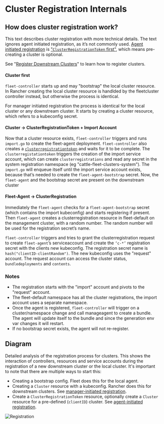 # Cluster Registration Internals


## How does cluster registration work?

This text describes cluster registration with more technical details. The text ignores agent initiated registration, as it’s not commonly used.
[Agent initiated registration](./cluster-registration.md#agent-initiated) is ["`ClusterRegistrationToken` first"](./cluster-registration.md#create-cluster-registration-tokens), which means pre-creating a cluster is optional.

See "[Register Downstream Clusters](./cluster-registration.md)" to learn how to register clusters.

#### Cluster first

`fleet-controller` starts up and may "bootstrap" the local cluster resource. In Rancher creating the local cluster resource is handlded by the fleetcluster controller instead, but otherwise the process is identical.

For manager initiated registration the process is identical for the local cluster or any downstream cluster. It starts by  creating a cluster resource, which refers to a kubeconfig secret.

#### Cluster -> ClusterRegistrationToken + Import Account

Now that a cluster resource exists, `fleet-controller` triggers and runs `import.go` to create the fleet-agent deployment. `fleet-controller` also creates a [`clusterregistrationtoken`](./architecture.md#security) and waits for it to be complete. The `clusterregistationtoken` triggers the creation of the import service account, which can create `clusterregistrations` and read any secret in the system registration namespace (eg "cattle-fleet-clusters-system").
The `import.go` will enqueue itself until the import service account exists, because that’s needed to create the `fleet-agent-bootstrap` secret.
Now, the `fleet-agent` and the bootstrap secret are present on the downstream cluster

#### Fleet-Agent -> ClusterRegistration

Immediately the `fleet-agent` checks for a `fleet-agent-bootstrap` secret (which contains the import kubeconfig) and starts registering if present. Then `fleet-agent` creates a clusterregistration resource in fleet-default on the management cluster, with a random number. The random number will be used for the registration secret’s name.

`fleet-controller` triggers and tries to grant the clusterregistration request to create `fleet-agent`’s serviceaccount and create the `‘c-*’` registration secret with the clients new kubeconfig.
The registration secret name is `hash("clientID-clientRandom")`. The new kubeconfig uses the "request" account. The request account can access the cluster status, `bundledeployments` and `contents`.

### Notes

* The registration starts with the "import" account and pivots to the "request" account.
* The fleet-default namespace has all the cluster registrations, the import account uses a separate namespace.
* Once the agent is registered, `fleet-controller` will trigger on a cluster/namespace change and call manageagent to create a bundle. The agent will update itself to the bundle and since the generation env var changes it will restart.
* If no bootstrap secret exists, the agent will not re-register.


## Diagram

Detailed analysis of the registration process for clusters. This shows the interaction of controllers, resources and service accounts during the registration of a new downstream cluster or the local cluster.
It's important to note that there are multiple ways to start this:

* Creating a bootstrap config. Fleet does this for the local agent.
* Creating a `Cluster` resource with a kubeconfig. Rancher does this for downstream clusters. See [manager-initiated registration](./cluster-registration.md#manager-initiated).
* Create a `ClusterRegistrationToken` resource, optionally create a `Cluster` resource for a pre-defined (`clientID`) cluster. See [agent-initiated registration](./cluster-registration.md#agent-initiated).

![Registration](/img/FleetRegistration.svg)
